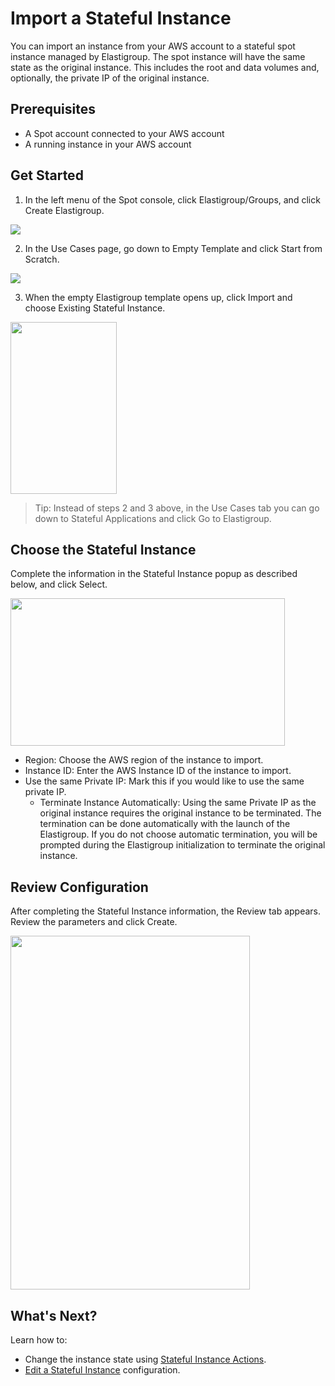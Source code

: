 # Import a Stateful Instance

You can import an instance from your AWS account to a stateful spot instance managed by Elastigroup. The spot instance will have the same state as the original instance. This includes the root and data volumes and, optionally, the private IP of the original instance.

## Prerequisites

- A Spot account connected to your AWS account
- A running instance in your AWS account

## Get Started

1. In the left menu of the Spot console, click Elastigroup/Groups, and click Create Elastigroup.

<img src="/elastigroup/_media/tutorials-create-eg-from-scratch-01.png" />

2. In the Use Cases page, go down to Empty Template and click Start from Scratch.

<img src="/elastigroup/_media/stateful-import-01a.png" />

3. When the empty Elastigroup template opens up, click Import and choose Existing Stateful Instance.

<img src="/elastigroup/_media/stateful-import-02a.png" width="170" height="275" />

> Tip: Instead of steps 2 and 3 above, in the Use Cases tab you can go down to Stateful Applications and click Go to Elastigroup.

## Choose the Stateful Instance

Complete the information in the Stateful Instance popup as described below, and click Select.

<img src="/elastigroup/_media/stateful-import-03a.png" width="439" height="236" />

- Region: Choose the AWS region of the instance to import.
- Instance ID: Enter the AWS Instance ID of the instance to import.
- Use the same Private IP: Mark this if you would like to use the same private IP.
  - Terminate Instance Automatically: Using the same Private IP as the original instance requires the original instance to be terminated. The termination can be done automatically with the launch of the Elastigroup. If you do not choose automatic termination, you will be prompted during the Elastigroup initialization to terminate the original instance.

## Review Configuration

After completing the Stateful Instance information, the Review tab appears. Review the parameters and click Create.

<img src="/elastigroup/_media/stateful-import-04a.png" width="383" height="566" />

## What's Next?

Learn how to:

- Change the instance state using [Stateful Instance Actions](elastigroup/features/stateful-instance/stateful-instance-actions).
- [Edit a Stateful Instance](elastigroup/features/stateful-instance/edit-a-stateful-instance) configuration.
